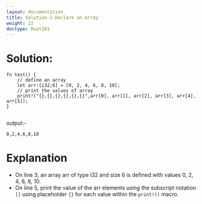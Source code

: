 ```yaml
---
layout: documentation
title: Solution-1-Declare an Array
weight: 22
doctype: Rust101
---
```


# Solution: 

```
fn test() {
    // define an array
    let arr:[i32;6] = [0, 2, 4, 6, 8, 10]; 
    // print the values of array
    print!("{},{},{},{},{},{}",arr[0], arr[1], arr[2], arr[3], arr[4], arr[5]);
}


```
output:- 

```
0,2,4,6,8,10

```

# Explanation 
- On line 3, an array arr of type i32 and size 6 is defined with values 0, 2, 4, 6, 8, 10.
- On line 5, print the value of the arr elements using the subscript notation `[]` using placeholder `{}` for each value within the `print!()` macro.

